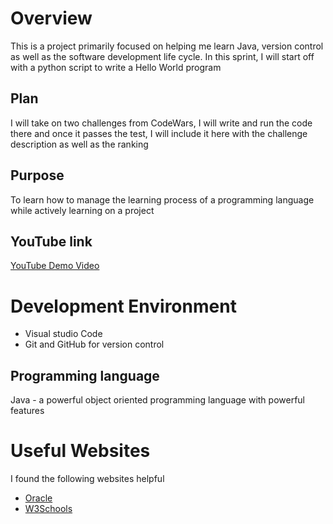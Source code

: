 # Overview

This is a project primarily focused on helping me learn Java, version control as well as the software development life cycle. In this sprint, I will start off with a python script to write a Hello World program

## Plan
I will take on two challenges from CodeWars, I will write and run the code there and once it passes the test, I will include it here with the challenge description as well as the ranking

## Purpose
To learn how to manage the learning process of a programming language while actively learning on a project

## YouTube link
[YouTube Demo Video](http://youtube.com/Bhekimpilo)

# Development Environment
- Visual studio Code
- Git and GitHub for version control

## Programming language
Java - a powerful object oriented programming language with powerful features


# Useful Websites

I found the following websites helpful
* [Oracle](https://docs.oracle.com/en/java/)
* [W3Schools](https://www.w3schools.com/java/java_ref_reference.asp)